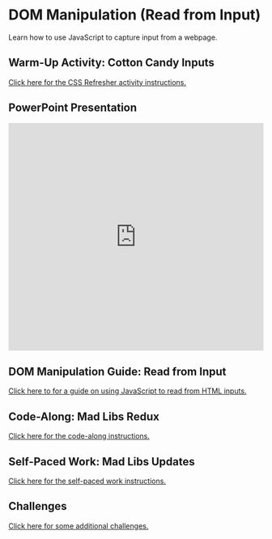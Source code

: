# DOM Manipulation (Read from Input)
Learn how to use JavaScript to capture input from a webpage.

## Warm-Up Activity: Cotton Candy Inputs
[Click here for the CSS Refresher activity instructions.](WarmUp.md)

## PowerPoint Presentation
<iframe src='https://view.officeapps.live.com/op/embed.aspx?src=https://hylandtechclub.com/web-102/DomManipulation/DomManipulationIntro.pptx' width='100%' height='450px' frameborder='0'></iframe>

## DOM Manipulation Guide: Read from Input
[Click here to for a guide on using JavaScript to read from HTML inputs.](DomManipulationReadFromInput.md)

## Code-Along: Mad Libs Redux
[Click here for the code-along instructions.](MadLibsCodeAlong.md)

## Self-Paced Work: Mad Libs Updates
[Click here for the self-paced work instructions.](SelfPacedWork.md)

## Challenges
[Click here for some additional challenges.](Challenges.md)
